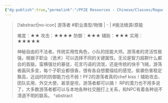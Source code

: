 ```yaml
---
{"dg-publish":true,"permalink":"/PF2E Resources - Chinese/Classes/Rogue-CN/","title":"游荡者","tags":["中文"],"noteIcon":"","updated":"2024-01-17T21:02:46.430-08:00"}
---
```


>[!abstract|no-icon] 游荡者
> #职业类型/物理 |  -  | #施法根源/原能 
> 
> 难度：★★
> 攻击：★★★★
> 防御：★★★
> 辅助：★★★
> 实用：★★★★★
> 
> 神秘自由的不法者。传统实用性角色，小队的技能大师。游荡者的灵活性极强，根据子职业（诡术）可以选择不同的关键属性。无论是智力超群什么都会的首脑，蛮横强壮的暴徒，花言巧语的流氓，还是传统的快手飞贼，游荡者画风多变，每个子职业都很香，很有各自想要描绘的感觉。偷袭伤害稳定飘高，近战时的防御能力也不弱！PF2的游荡者真的chef kiss！辅助攻击、团队实用、外交大使、甚至是坦，游荡者都可以搞！
> RP的潜力也不用多说了，大多数游荡者都可以与本地各种社交圈打上关系，和NPC有着各种说不清道不明的联系。
^abstract